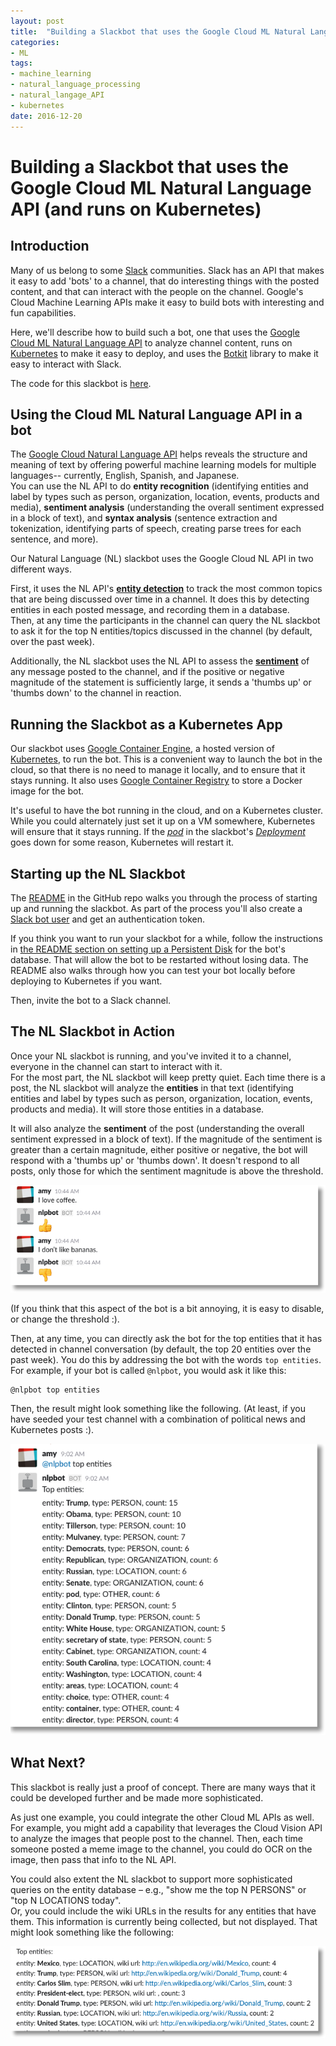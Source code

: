 ```yaml
---
layout: post
title:  "Building a Slackbot that uses the Google Cloud ML Natural Language API (and runs on Kubernetes)"
categories:
- ML
tags:
- machine_learning
- natural_language_processing
- natural_langage_API
- kubernetes
date: 2016-12-20
---
```


# Building a Slackbot that uses the Google Cloud ML Natural Language API (and runs on Kubernetes)


## Introduction

Many of us belong to some [Slack](https://slack.com/) communities.
Slack has an API that makes it easy to add 'bots' to a channel, that do interesting things with the posted content, and that can interact with the people on the channel. 
Google's Cloud Machine Learning APIs make it easy to build bots with interesting and fun capabilities.  

Here, we'll describe how to build such a bot, one that uses the [Google Cloud ML Natural Language API](https://cloud.google.com/natural-language/) to analyze channel content, runs on [Kubernetes](http://kubernetes.io/) to make it easy to deploy, and uses the [Botkit](https://github.com/howdyai/botkit) library to make it easy to interact with Slack.

The code for this slackbot is [here](https://github.com/GoogleCloudPlatform/nodejs-docs-samples/tree/master/language/slackbot).

## Using the Cloud ML Natural Language API in a bot

The [Google Cloud Natural Language API](https://cloud.google.com/natural-language/)  helps reveals the structure and meaning of text by offering powerful machine learning models for multiple languages-- currently, English, Spanish, and Japanese.  
You can use the NL API to do **entity recognition** (identifying entities and label by types such as person, organization, location, events, products and media), **sentiment analysis** (understanding the overall sentiment expressed in a block of text), and **syntax analysis** (sentence extraction and tokenization, identifying parts of speech, creating parse trees for each sentence, and more).

Our Natural Language (NL) slackbot uses the Google Cloud  NL API in two different ways.

First, it uses the NL API's  [__entity detection__](https://cloud.google.com/natural-language/docs/basics) to track the most common topics that are being discussed over time in a channel.
It does this by detecting entities in each posted message, and recording them in a database.  
Then, at any time the participants in the channel can query the NL slackbot to ask it for the top N entities/topics discussed in the channel (by default, over the past week). 

Additionally, the NL slackbot uses the NL API to assess
the [__sentiment__](https://cloud.google.com/natural-language/docs/basics) of any message posted to
the channel, and if the positive or negative magnitude of the statement is
sufficiently large, it sends a 'thumbs up' or 'thumbs down' to the channel in reaction.


## Running the Slackbot as a Kubernetes App

Our slackbot uses [Google Container
Engine](https://cloud.google.com/container-engine/), a hosted version of
[Kubernetes](http://kubernetes.io), to run the bot.  This is a convenient way to launch the bot in the cloud, so that there is no need to manage it locally, and to ensure that it stays running. 
It also uses [Google Container Registry](https://cloud.google.com/container-registry/) to store a Docker image
for the bot. 

It's useful to have the bot running in the cloud, and on a Kubernetes cluster.  While you could alternately just set it up on a VM somewhere, Kubernetes will ensure that it stays running.
If the [*pod*](http://kubernetes.io/docs/user-guide/pods/) in the slackbot's [*Deployment*](http://kubernetes.io/docs/user-guide/deployments/) goes down for some reason, Kubernetes will restart it.

## Starting up the NL Slackbot

The [README](https://github.com/GoogleCloudPlatform/nodejs-docs-samples/blob/master/language/slackbot/README.md)  in the GitHub repo walks you through the process of starting up and running the slackbot.  As part of the process you'll also 
create a [Slack bot user](https://api.slack.com/bot-users) and get an authentication token.

If you think you want to run your slackbot for a while, follow the instructions in [the README section on setting up a Persistent Disk](https://github.com/GoogleCloudPlatform/nodejs-docs-samples/blob/master/language/slackbot/README.md#optional-create-a-slackbot-app-that-uses-persistent-storage) for the bot's database.  That will allow the bot to be restarted without losing data.
The README also walks through how you can test your bot locally before deploying to Kubernetes if you want.

Then, invite the bot to a Slack channel.

## The NL Slackbot in Action

Once your NL slackbot is running, and you've invited it to a channel, everyone in the channel can start to interact with it.  
For the most part, the NL slackbot  will keep pretty quiet. Each time there is a post, the NL slackbot will analyze the **entities** in that text (identifying entities and label by types such as person, organization, location, events, products and media). It will store those entities in a database.

It will also analyze the **sentiment** of the post (understanding the overall sentiment expressed in a block of text).  If the magnitude of the sentiment is greater than a certain magnitude, either positive or negative, the bot will respond with a 'thumbs up' or 'thumbs down'.  It doesn't respond to all posts, only those for which the sentiment magnitude is above the threshold.

<img src="/images/nl_coffee_bananas_sh.png"  alt="Analyzing sentiment">

(If you think that this aspect of the bot is a bit annoying, it is easy to disable, or change the threshold :).

Then, at any time, you can directly ask the bot for the top entities that it has detected in channel conversation (by default, the top 20 entities over the past week).  You do this by addressing the bot with the words `top entities`.
For example, if your bot is called `@nlpbot`, you would ask it like this:

```
@nlpbot top entities
```

Then, the result might look something like the following. (At least, if you have seeded your test channel with a combination of political news and Kubernetes posts :).

<img src="/images/nl_slackbot_ents2_sh.png"  alt="Asking the bot for top entities">


## What Next?

This slackbot is really just a proof of concept.  There are many ways that it could be developed further and be made more sophisticated.

As just one example, you could integrate the other Cloud ML APIs as well.  For example, you might add a capability that leverages the Cloud Vision API to analyze the images that people post to the channel.  Then, each time someone posted a meme image to the channel, you could do OCR on the image, then pass that info to the NL API.

You could also extent the NL slackbot to support more sophisticated queries on the entity database – e.g., "show me the top N PERSONS" or "top N LOCATIONS today".  
Or, you could include the wiki URLs in the results for any entities that have them. This information is currently being collected, but not displayed. That might look something like the following:

<img src="/images/nl_slackbot_wiki_sh.png"  alt="Including wiki urls in entity information">

